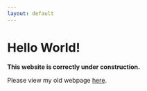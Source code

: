 ```yaml
---
layout: default
---
```

<h1 class="post-title">Hello World!</h1>

**This website is correctly under construction.**

Please view my old webpage [here](/old/).
